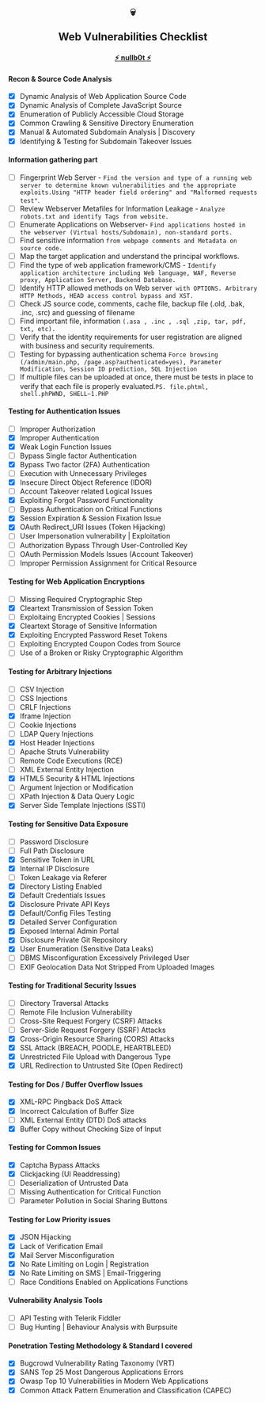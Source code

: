 ### <h2 align="center">:skull: <br> <br>Web Vulnerabilities Checklist<br><h4 align="center"><a href="https://www.twitter.com/nullb0t">:zap: nullb0t :zap:</a></h1>

#### Recon & Source Code Analysis
- [x] Dynamic Analysis of Web Application Source Code
- [x] Dynamic Analysis of Complete JavaScript Source
- [x] Enumeration of Publicly Accessible Cloud Storage
- [x] Common Crawling & Sensitive Directory Enumeration
- [x] Manual & Automated Subdomain Analysis | Discovery
- [x] Identifying & Testing for Subdomain Takeover Issues
#### Information gathering part
- [ ] Fingerprint Web Server - `Find the version and type of a running web server to determine known vulnerabilities and the appropriate exploits.Using "HTTP header field ordering" and "Malformed requests test"`.
- [ ] Review Webserver Metafiles for Information Leakage - `Analyze robots.txt and identify Tags from website.`
- [ ] Enumerate Applications on Webserver- `Find applications hosted in the webserver (Virtual hosts/Subdomain), non-standard ports.`
- [ ] Find sensitive information `from webpage comments and Metadata on source code.`
- [ ] Map the target application and understand the principal workflows.
- [ ] Find the type of web application framework/CMS - `Identify application architecture including Web language, WAF, Reverse proxy, Application Server, Backend Database.`
- [ ] Identify HTTP allowed methods on Web server` with OPTIONS. Arbitrary HTTP Methods, HEAD access control bypass and XST.`
- [ ] Check JS source code, comments, cache file, backup file (.old, .bak, .inc, .src) and guessing of filename
- [ ] Find important file, information `(.asa , .inc , .sql ,zip, tar, pdf, txt, etc).`
- [ ] Verify that the identity requirements for user registration are aligned with business and security requirements.
- [ ] Testing for bypassing authentication schema `Force browsing (/admin/main.php, /page.asp?authenticated=yes), Parameter Modification, Session ID prediction, SQL Injection`
- [ ] If multiple files can be uploaded at once, there must be tests in place to verify that each file is properly evaluated.`PS. file.phtml, shell.phPWND, SHELL~1.PHP`
#### Testing for Authentication Issues
- [ ] Improper Authorization
- [x] Improper Authentication
- [x] Weak Login Function Issues
- [ ] Bypass Single factor Authentication
- [x] Bypass Two factor (2FA) Authentication
- [ ] Execution with Unnecessary Privileges
- [x] Insecure Direct Object Reference (IDOR)
- [ ] Account Takeover related Logical Issues
- [x] Exploiting Forgot Password Functionality
- [ ] Bypass Authentication on Critical Functions
- [x] Session Expiration & Session Fixation Issue
- [x] OAuth Redirect_URI Issues (Token Hijacking)
- [ ] User Impersonation vulnerability | Exploitation
- [ ] Authorization Bypass Through User-Controlled Key
- [ ] OAuth Permission Models Issues (Account Takeover)
- [ ] Improper Permission Assignment for Critical Resource
#### Testing for Web Application Encryptions
- [ ] Missing Required Cryptographic Step
- [x] Cleartext Transmission of Session Token
- [ ] Exploitaing Encrypted Cookies | Sessions
- [x] Cleartext Storage of Sensitive Information
- [x] Exploiting Encrypted Password Reset Tokens
- [ ] Exploiting Encrypted Coupon Codes from Source
- [ ] Use of a Broken or Risky Cryptographic Algorithm
#### Testing for Arbitrary Injections
- [ ] CSV Injection
- [ ] CSS Injections
- [ ] CRLF Injections
- [x] Iframe Injection
- [ ] Cookie Injections
- [ ] LDAP Query Injections
- [x] Host Header Injections
- [ ] Apache Struts Vulnerability
- [ ] Remote Code Executions (RCE)
- [ ] XML External Entity Injection
- [x] HTML5 Security & HTML Injections
- [ ] Argument Injection or Modification
- [ ] XPath Injection & Data Query Logic
- [x] Server Side Template Injections (SSTI)
#### Testing for Sensitive Data Exposure
- [ ] Password Disclosure
- [ ] Full Path Disclosure
- [x] Sensitive Token in URL
- [x] Internal IP Disclosure
- [ ] Token Leakage via Referer
- [x] Directory Listing Enabled
- [x] Default Credentials Issues
- [x] Disclosure Private API Keys
- [x] Default/Config Files Testing
- [x] Detailed Server Configuration
- [x] Exposed Internal Admin Portal
- [x] Disclosure Private Git Repository
- [x] User Enumeration (Sensitive Data Leaks)
- [ ] DBMS Misconfiguration Excessively Privileged User
- [ ] EXIF Geolocation Data Not Stripped From Uploaded Images
#### Testing for Traditional Security Issues
- [ ] Directory Traversal Attacks
- [ ] Remote File Inclusion Vulnerability
- [ ] Cross-Site Request Forgery (CSRF) Attacks
- [ ] Server-Side Request Forgery (SSRF) Attacks
- [x] Cross-Origin Resource Sharing (CORS) Attacks
- [x] SSL Attack (BREACH, POODLE, HEARTBLEED)
- [x] Unrestricted File Upload with Dangerous Type
- [x] URL Redirection to Untrusted Site (Open Redirect)
#### Testing for Dos / Buffer Overflow Issues
- [x] XML-RPC Pingback DoS Attack
- [x] Incorrect Calculation of Buffer Size
- [ ] XML External Entity (DTD) DoS attacks
- [x] Buffer Copy without Checking Size of Input
#### Testing for Common Issues
- [x] Captcha Bypass Attacks
- [x] Clickjacking (UI Readdressing)
- [ ] Deserialization of Untrusted Data
- [ ] Missing Authentication for Critical Function
- [ ] Parameter Pollution in Social Sharing Buttons
#### Testing for Low Priority issues
- [x] JSON Hijacking
- [x] Lack of Verification Email
- [x] Mail Server Misconfiguration
- [x] No Rate Limiting on Login | Registration
- [x] No Rate Limiting on SMS | Email-Triggering
- [ ] Race Conditions Enabled on Applications Functions
#### Vulnerability Analysis Tools
- [ ] API Testing with Telerik Fiddler
- [ ] Bug Hunting | Behaviour Analysis with Burpsuite
#### Penetration Testing Methodology & Standard I covered
- [x] Bugcrowd Vulnerability Rating Taxonomy (VRT)
- [x] SANS Top 25 Most Dangerous Applications Errors
- [x] Owasp Top 10 Vulnerabilities in Modern Web Applications
- [x] Common Attack Pattern Enumeration and Classification (CAPEC)
